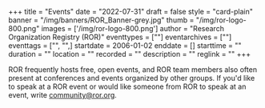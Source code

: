 +++
title = "Events" 
date = "2022-07-31" 
draft = false
style = "card-plain" 
banner = "/img/banners/ROR_Banner-grey.jpg" 
thumb = "/img/ror-logo-800.png" 
images = ['/img/ror-logo-800.png']
author = "Research Organization Registry (ROR)" 
eventtypes = [""]
eventarchives = [""]
eventtags = ["", "",]
startdate = 2006-01-02
enddate = []
starttime = ""
duration = ""
location = ""
recorded = ""
description = ""
reglink = ""
+++

ROR frequently hosts free, open events, and ROR team members also often present at conferences and events organized by other groups. If you'd like to speak at a ROR event or would like someone from ROR to speak at an event, write [community@ror.org](mailto:community@ror.org). 